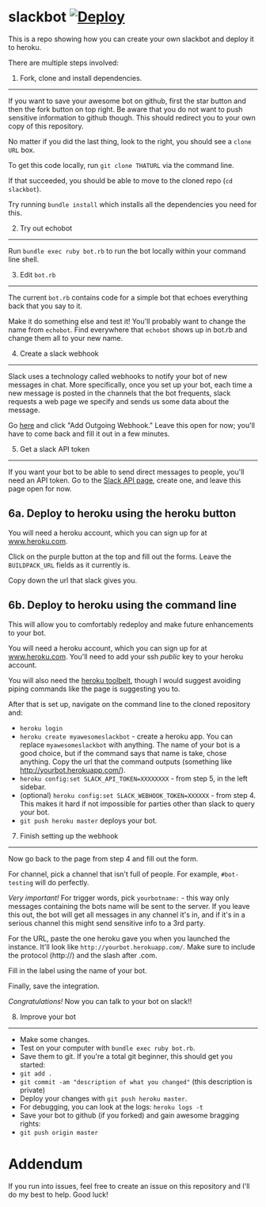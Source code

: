 slackbot [![Deploy](https://www.herokucdn.com/deploy/button.png)](https://heroku.com/deploy)
========

This is a repo showing how you can create your own slackbot and deploy it to heroku.

There are multiple steps involved:


1. Fork, clone and install dependencies.
---

If you want to save your awesome bot on github, first the star button and then the fork button on top right. Be aware that you do not want to push sensitive information to github though. This should redirect you to your own copy of this repository.

No matter if you did the last thing, look to the right, you should see a `clone URL` box.

To get this code locally, run `git clone THATURL` via the command line.

If that succeeded, you should be able to move to the cloned repo (`cd slackbot`).

Try running `bundle install` which installs all the dependencies you need for this.


2. Try out echobot
---

Run `bundle exec ruby bot.rb` to run the bot locally within your command line shell.


3. Edit `bot.rb`
---

The current `bot.rb` contains code for a simple bot that echoes everything back that you say to it.

Make it do something else and test it! You'll probably want to change the name from `echobot`. Find everywhere that `echobot` shows up in bot.rb and change them all to your new name.


4. Create a slack webhook
----

Slack uses a technology called webhooks to notify your bot of new messages in chat. More specifically, once you set up your bot, each time a new message is posted in the channels that the bot frequents, slack requests a web page we specify and sends us some data about the message.

Go [here](https://slack.com/services/new/outgoing-webhook) and click "Add Outgoing Webhook." Leave this open for now; you'll have to come back and fill it out in a few minutes.


5. Get a slack API token
----

If you want your bot to be able to send direct messages to people, you'll need an API token. Go to the [Slack API page](https://api.slack.com/#auth), create one, and leave this page open for now.


6a. Deploy to heroku using the heroku button
---

You will need a heroku account, which you can sign up for at www.heroku.com.

Click on the purple button at the top and fill out the forms. Leave the `BUILDPACK_URL` fields as it currently is.

Copy down the url that slack gives you.


6b. Deploy to heroku using the command line
---

This will allow you to comfortably redeploy and make future enhancements to your bot.

You will need a heroku account, which you can sign up for at www.heroku.com. You'll need to add your ssh *public* key to your heroku account.

You will also need the [heroku toolbelt](https://toolbelt.heroku.com), though I would suggest avoiding piping commands like the page is suggesting you to.

After that is set up, navigate on the command line to the cloned repository and:
* `heroku login`
* `heroku create myawesomeslackbot` - create a heroku app. You can replace `myawesomeslackbot` with anything. The name of your bot is a good choice, but if the command says that name is take, chose anything. Copy the url that the command outputs (something like http://yourbot.herokuapp.com/).
* `heroku config:set SLACK_API_TOKEN=XXXXXXXX` - from step 5, in the left sidebar.
* (optional) `heroku config:set SLACK_WEBHOOK_TOKEN=XXXXXX` - from step 4. This makes it hard if not impossible for parties other than slack to query your bot.
* `git push heroku master` deploys your bot.


7. Finish setting up the webhook
----

Now go back to the page from step 4 and fill out the form.

For channel, pick a channel that isn't full of people. For example, `#bot-testing` will do perfectly.

*Very important!* For trigger words, pick `yourbotname:` - this way only messages containing the bots name will be sent to the server. If you leave this out, the bot will get all messages in any channel it's in, and if it's in a serious channel this might send sensitive info to a 3rd party.

For the URL, paste the one heroku gave you when you launched the instance. It'll look like `http://yourbot.herokuapp.com/`. Make sure to include the protocol (http://) and the slash after .com.

Fill in the label using the name of your bot.

Finally, save the integration.

*Congratulations!* Now you can talk to your bot on slack!!


8. Improve your bot
----

* Make some changes.
* Test on your computer with `bundle exec ruby bot.rb`.
* Save them to git. If you're a total git beginner, this should get you started:
 * `git add .`
 * `git commit -am "description of what you changed"` (this description is private)
* Deploy your changes with `git push heroku master`.
* For debugging, you can look at the logs: `heroku logs -t`
* Save your bot to github (if you forked) and gain awesome bragging rights:
 * `git push origin master`


# Addendum

If you run into issues, feel free to create an issue on this repository and I'll do my best to help. Good luck!
